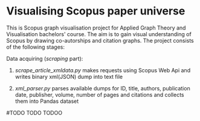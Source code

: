 # Visualising Scopus paper universe
This is Scopus graph visualisation project for Applied Graph Theory and Visualisation bachelors' course. The aim is to gain visual understanding of Scopus by drawing co-autorships and citation graphs. The project consists of the following stages:

Data acquiring (<i>scraping</i> part):

1. <i>scrape_article_xmldata.py</i> makes requests using Scopus Web Api and writes binary xml(JSON) dump into text file

2. <i>xml_parser.py</i> parses available dumps for ID, title, authors, publication date, publisher, volume, number of pages and citations and collects them into Pandas dataset

#TODO TODO TODOO
